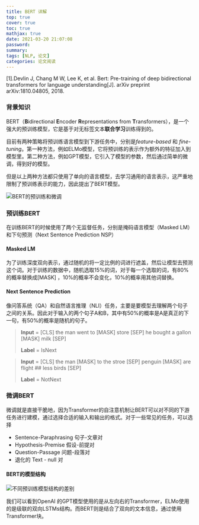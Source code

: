 ```yaml
---
title: BERT 详解
top: true
cover: true
toc: true
mathjax: true
date: 2021-03-20 21:07:08
password:
summary:
tags: [NLP, 论文]
categories: 论文阅读
---
```


[1].Devlin J, Chang M W, Lee K, et al. Bert: Pre-training of deep bidirectional transformers for language understanding[J]. arXiv preprint arXiv:1810.04805, 2018.

### 背景知识

BERT（**B**idirectional **E**ncoder **R**epresentations from **T**ransformers），是一个强大的预训练模型，它是基于对无标签文本**联合学习**训练得到的。

目前有两种策略将预训练语言模型到下游任务中，分别是*feature-based* 和 *fine-tuning*。第一种方法，例如ELMo模型，它将预训练的表示作为额外的特征加入到模型里。第二种方法，例如GPT模型，它引入了模型的参数，然后通过简单的微调，得到好的模型。

但是以上两种方法都只使用了单向的语言模型，去学习通用的语言表示，这严重地限制了预训练表示的能力，因此提出了BERT模型。

![BERT的预训练和微调](https://i.loli.net/2021/03/20/DEQYKgpAB2MCofb.png)

### 预训练BERT

在训练BERT的时候使用了两个无监督任务，分别是掩码语言模型（Masked LM）和下句预测（Next Sentence Prediction NSP）

#### **Masked LM**

为了训练深度双向表示，通过随机的将一定比例的词进行遮盖，然后让模型去预测这个词。对于训练的数据中，随机选取15%的词，对于每一个选取的词，有80%的概率替换成[MASK] ，10%的概率不会变化，10%的概率用其他词替换。

#### **Next Sentence Prediction**

像问答系统（QA）和自然语言推理（NLI）任务，主要是要模型去理解两个句子之间的关系。因此对于输入的两个句子A和B，其中有50%的概率是A是真正的下一句，有50%的概率是随机的句子。

> **Input** = [CLS] the man went to [MASK] store [SEP]  he bought a gallon [MASK] milk [SEP]
>
> **Label** = IsNext
>
> 



> **Input** = [CLS] the man [MASK] to the stroe [SEP] penguin [MASK] are flight ## less birds [SEP]
>
> **Label** = NotNext

### 微调BERT

微调就是直接干脆地，因为Transformer的自注意机制让BERT可以对不同的下游任务进行建模，通过选择合适的输入和输出的格式。对于一些常见的任务，可以选择

- Sentence-Paraphrasing 句子-文章对
- Hypothesis-Premise 假设-前提对
- Question-Passage 问题-段落对
- 退化的 Text - null 对

#### BERT的模型结构

![不同预训练模型结构的差别](https://i.loli.net/2021/03/20/wEaXpLFoSA5rUyR.png)

我们可以看到OpenAI 的GPT模型使用的是从左向右的Transformer，ELMo使用的是级联的双向LSTMs结构。而BERT则是结合了双向的文本信息，通过使用Transformer块。